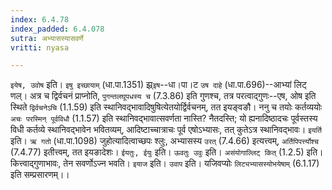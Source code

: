 ```yaml
---
index: 6.4.78
index_padded: 6.4.078
sutra: अभ्यासस्यासवर्णे
vritti: nyasa

---
```

`इयेष, उवोष` इति। `इषु इच्छायाम्` (धा.पा.1351) झ्र्`इष`--धा।पा।ट `उष दाहे` (धा.पा.696)--आभ्यां लिट् णल्। अत्र च द्विर्वचनं प्राप्नोति, `पुगन्तलघूपधस्य च` (7.3.86) इति गुणश्च, तत्र परत्वाद्गुणः--एष, ओष इति स्थिते `द्विर्वचनेऽचि` (1.1.59) इति स्थानिवद्भावादिषुषित्येतयोर्द्विर्वचनम्, तत इयङ्वङौ। ननु च तयोः कर्तव्ययोः `अचः परस्मिन् पूर्वविधौ` (1.1.57) इति स्थानिवद्भावात्सवर्णता नास्ति? नैतदस्ति; यो ह्यनादिष्ठादचः पूर्वस्तस्य विधी कर्तव्ये स्थानिवद्भावेन भवितव्यम्, आदिष्टाच्चात्राचः पूर्व एषोऽभ्यासः, तत् कुतेऽत्र स्थानिवद्भावः। `इयर्ति` इति। `ऋ गतो` (धा.पा.1098) जुहोत्यादित्वाच्छपः श्लुः, अभ्यासस्य `उरत्` (7.4.66) इत्यत्त्वम्, `अर्तिपिपर्त्त्योश्च` (7.4.77) इतीत्त्वम्, तत इयङादेशः।
`ईयतुः, ईयुः` इति। `ऊवतुः उवुः` इति। `असंयोगाल्लिट् कित्` (1.2.5) इति। कित्त्वाद्गुणाभावः, तेन सवर्णोऽज्न भवति।
`इयाज` इति। `उवाप` इति। यजिवप्योः `लिट्यभ्यासस्योभयेषाम्` (6.1.17) इति सम्प्रसारणम्।।